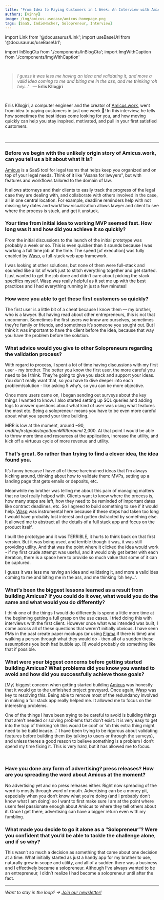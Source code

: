 ```yaml
---
title: "From Idea to Paying Customers in 1 Week: An Interview with Amicus.work"
authors: [vinny]
image: /img/amicus-usecase/amicus-homepage.png
tags: [SaaS, IndieHacker, Solopreneur, Interview]
---
```


import Link from '@docusaurus/Link';
import useBaseUrl from '@docusaurus/useBaseUrl';

import InBlogCta from './components/InBlogCta';
import ImgWithCaption from './components/ImgWithCaption'

<br/>

> *I guess it was less me having an idea and validating it, and more a valid idea coming to me and biting me in the ass, and me thinking ‘oh hey…’* 
> &nbsp; — **Erlis Kllogjri**

<br/>

Erlis Kllogjri, a computer engineer and the creator of [Amicus.work](https://amicus.work), went from idea to paying customers in just one week 🤯! In this interview, he tells how sometimes the best ideas come looking for you, and how moving quickly can help you stay inspired, motivated, and pull in your first satisfied customers.

<br/>
<ImgWithCaption
    alt="Amicus Homepage"
    source="/img/amicus-usecase/amicus-homepage.png"
    width="500px"
/>

<!--truncate-->

<hr/>

### Before we begin with the unlikely origin story of Amicus.work, can you tell us a bit about what it is?

[Amicus](https://amicus.work) is a SaaS tool for legal teams that helps keep you organized and on top of your legal needs. Think of it like "Asana for lawyers", but with features and workflows tailored to the domain of law. 

It allows attorneys and their clients to easily track the progress of the legal case they are dealing with, and collaborate with others involved in the case, all in one central location. For example, deadline reminders help with not missing key dates and workflow visualization allows lawyer and client to see where the process is stuck, and get it unstuck.


### Your time from initial idea to working MVP seemed fast. How long was it and how did you achieve it so quickly?

From the initial discussions to the launch of the initial prototype was probably a week or so. This is even quicker than it sounds because I was working a full time job at the time. The speed [of execution] was fully enabled by [Wasp](https://wasp.sh), a full-stack web app framework.

I was looking at other solutions, but none of them were full-stack and sounded like a lot of work just to stitch everything together and get started. I just wanted to get the job done and didn’t care about picking the stack specifics myself. [Wasp](https://wasp.sh) was really helpful as it set me up with the best practices and I had everything running in just a few minutes!

### How were you able to get these first customers so quickly?

The first user is a little bit of a cheat because I know them — my brother, who is a lawyer. But having read about other entrepreneurs, this is not that uncommon. Sometimes the first users we know are ourselves, sometimes they’re family or friends, and sometimes it’s someone you sought out. But I think it was important to have the client before the idea, because that way you have the problem before the solution.

### What advice would you give to other Solopreneurs regarding the validation process?

With regard to process, I spent a lot of time having discussions with my first user - my brother. The better you know the first user, the more careful you need to be I think. They’re going to give you slack and support your ideas. You don’t really want that, so you have to dive deeper into each problem/solution - like asking 5 why’s, so you can be more objective. 

Once more users came on, I began sending out surveys about the key things I wanted to know. I also started setting up SQL queries and adding logs to answer questions about what kind of user was using what features the most etc. Being a solopreneur means you have to be even more careful about what you spend your time building.

MRR is low at the moment, around ~$90, and the first goal is to get to an MRR around ~$2,000. At that point I would be able to throw more time and resources at the application, increase the utility, and kick off a virtuous cycle of more revenue and utility.

### That’s great. So rather than trying to find a clever idea, the idea found you.

It’s funny because I have all of these harebrained ideas that I’m always kicking around, thinking about how to validate them: MVPs, setting up a landing page that gets emails or deposits, etc. 

Meanwhile my brother was telling me about this pain of managing matters that no tool really helped with. Clients want to know where the process is, how many steps are left, how they need to be reminded of important dates like contract deadlines, etc. So I agreed to build something to see if it would help. [Wasp](https://wasp.sh) was instrumental here because if these steps had taken too long I would have probably lost interest and gotten distracted by something else. It allowed me to abstract all the details of a full stack app and focus on the product itself.

I built the prototype and it was TERRIBLE, it hurts to think back on that first version. But it was being used, and terrible though it was, it was still providing utility. And that was the point where it clicked the idea would work - if my first crude attempt was useful, and it would only get better with each iteration, there is a space here to provide so much value that some of it can be captured.

I guess it was less me having an idea and validating it, and more a valid idea coming to me and biting me in the ass, and me thinking ‘oh hey…’.

### What’s been the biggest lessons learned as a result from building Amicus? If you could do it over, what would you do the same and what would you do differently?

I think one of the things I would do differently is spend a little more time at the beginning getting a full grasp on the use cases. I tried doing this with interviews with the first client. However once what was intended was built, I come across all of these questions that weren’t initially obvious. I have seen PMs in the past create paper mockups (or using [Figma](https://www.figma.com) if there is time) and walking a person through what they would do - then all of a sudden these assumptions you both had bubble up. [I] would probably do something like that if possible.

### What were your biggest concerns before getting started building Amicus? What problems did you know you wanted to avoid and how did you successfully achieve those goals?

[My] biggest concern when getting started building [Amicus](https://amicus.work) was honestly that it would go to the unfinished project graveyard. Once again, [Wasp](https://wasp.sh) was key to resolving this. Being able to remove most of the redundancy involved in making a full stack app really helped me. It allowed me to focus on the interesting problems.

One of the things I have been trying to be careful to avoid is building things that aren’t needed or solving problems that don’t exist. It is very easy to get into the trap of thinking ‘oh this would be cool’ or ‘oh this extra thing might need to be build incase…’. I have been trying to be rigorous about validating features before building them (by talking to users or through the surveys), and unless theres a good reason to believe something is a problem I don’t spend my time fixing it. This is very hard, but it has allowed me to focus.

<br/>
<ImgWithCaption
    alt="Wasp Logo"
    source="/img/wasp-logo-wide.png"
    width="500px"
/>

### Have you done any form of advertising? press releases? How are you spreading the word about Amicus at the moment?

No advertising yet and no press releases either. Right now spreading of the word is mostly through word of mouth. Advertising can be a money pit, especially when you don’t know what you’re doing (and I probably don’t know what I am doing) so I want to first make sure I am at the point where users feel passionate enough about Amicus to where they tell others about it. Once I get there, advertising can have a bigger return even with my fumbling. 

### What made you decide to go it alone as a “Solopreneur”? Were you confident that you’d be able to tackle the challenge alone, and if so why?

This wasn’t so much a decision as something that came about one decision at a time. What initially started as just a handy app for my brother to use, naturally grew in scope and utility, and all of a sudden there was a business and I effectively became a solopreneur. Although I’ve always wanted to be an entrepreneur, I didn’t realize I had become a solopreneur until after the fact.

<hr/>

*Want to stay in the loop? → [Join our newsletter!](/#signup)*

